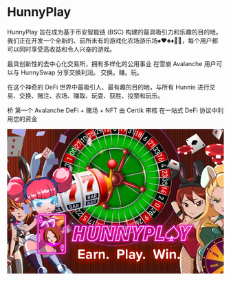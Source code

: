# HunnyPlay

HunnyPlay 旨在成为基于币安智能链 (BSC) 构建的最具吸引力和乐趣的目的地。我们正在开发一个全新的、前所未有的游戏化农场游乐场♠️♥️♣️♦️🎰🎲，每个用户都可以同时享受高收益和令人兴奋的游戏。

最具创新性的去中心化交易所，拥有多样化的公用事业
在雪崩
Avalanche 用户可以与 HunnySwap 分享交换利润。
交换。赚。玩。

在这个神奇的 DeFi 世界中最吸引人、最有趣的目的地，与所有 Hunnie 进行交易、交换、赌注、农场、赚取、玩耍、获胜、投票和玩乐。

桥
第一个 Avalanche DeFi + 赌场 + NFT
由 Certik 审核
在一站式 DeFi 协议中利用您的资金

![hunnyplay-dapp-gambling-bsc-image1_72d9a0e0861081f03e818628504ef180](hunnyplay-dapp-gambling-bsc-image1_72d9a0e0861081f03e818628504ef180.webp)

